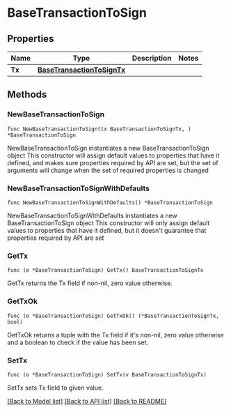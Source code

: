 # BaseTransactionToSign

## Properties

Name | Type | Description | Notes
------------ | ------------- | ------------- | -------------
**Tx** | [**BaseTransactionToSignTx**](BaseTransactionToSignTx.md) |  | 

## Methods

### NewBaseTransactionToSign

`func NewBaseTransactionToSign(tx BaseTransactionToSignTx, ) *BaseTransactionToSign`

NewBaseTransactionToSign instantiates a new BaseTransactionToSign object
This constructor will assign default values to properties that have it defined,
and makes sure properties required by API are set, but the set of arguments
will change when the set of required properties is changed

### NewBaseTransactionToSignWithDefaults

`func NewBaseTransactionToSignWithDefaults() *BaseTransactionToSign`

NewBaseTransactionToSignWithDefaults instantiates a new BaseTransactionToSign object
This constructor will only assign default values to properties that have it defined,
but it doesn't guarantee that properties required by API are set

### GetTx

`func (o *BaseTransactionToSign) GetTx() BaseTransactionToSignTx`

GetTx returns the Tx field if non-nil, zero value otherwise.

### GetTxOk

`func (o *BaseTransactionToSign) GetTxOk() (*BaseTransactionToSignTx, bool)`

GetTxOk returns a tuple with the Tx field if it's non-nil, zero value otherwise
and a boolean to check if the value has been set.

### SetTx

`func (o *BaseTransactionToSign) SetTx(v BaseTransactionToSignTx)`

SetTx sets Tx field to given value.



[[Back to Model list]](../README.md#documentation-for-models) [[Back to API list]](../README.md#documentation-for-api-endpoints) [[Back to README]](../README.md)


